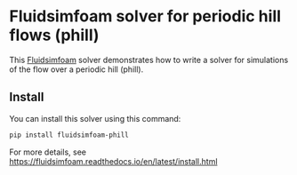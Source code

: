 # Fluidsimfoam solver for periodic hill flows (phill)

This [Fluidsimfoam] solver demonstrates how to write a solver for simulations
of the flow over a periodic hill (phill).

## Install

You can install this solver using this command:

```sh
pip install fluidsimfoam-phill
```

For more details, see https://fluidsimfoam.readthedocs.io/en/latest/install.html

[fluidsimfoam]: https://foss.heptapod.net/fluiddyn/fluidsimfoam
